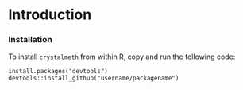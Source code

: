 # Introduction

### Installation 

To install `crystalmeth` from within R, copy and run the following code:

```
install.packages("devtools")
devtools::install_github("username/packagename")
```
